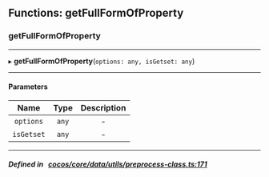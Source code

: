 ## Functions: getFullFormOfProperty

### getFullFormOfProperty


___
▸ **getFullFormOfProperty**(`options: any, isGetset: any`)
___


#### Parameters

| Name | Type | Description |
| :------: | :------: | :------: |
| `options` | `any` | - |
| `isGetset` | `any` | - |

___


##### Defined in &nbsp;   [cocos/core/data/utils/preprocess-class.ts:171](https://github.com/cocos-creator/engine/blob/c7bf6b8a9/cocos/core/data/utils/preprocess-class.ts#L171)&nbsp;
